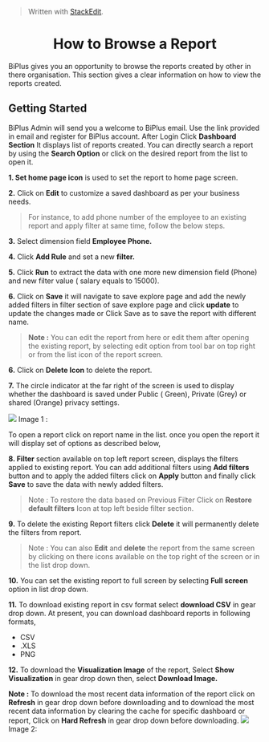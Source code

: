 
> Written with [StackEdit](https://stackedit.io/).

<center><h1>How to Browse a Report</h1></center>

BiPlus gives you an opportunity to browse the reports created by other in there organisation. This section gives a clear information on how to view the reports created.

## Getting Started

BiPlus Admin will send you a welcome to BiPlus email. Use the link provided in email and register for BiPlus account. 
After Login Click  **Dashboard Section** It displays list of  reports created. You can directly search a report by using the **Search Option** or click on the desired report from the list to open it.

**1. Set home page icon** is used to set the report to home page screen.

**2.**  Click on  **Edit** to customize a saved dashboard as per your business needs.

> For instance,  to add phone number of the employee to an existing report and apply filter at same time, follow the below steps.

**3.** Select dimension field **Employee Phone.**

**4.** Click **Add Rule** and set a new **filter.** 

 **5.** Click **Run** to extract the data with one more new dimension field (Phone) and new filter value ( salary equals to 15000).

**6.** Click on **Save** it will navigate to save explore page and add the newly added filters in filter section of save explore page and click **update** to update the changes made or Click Save as to save the report with different name.

> **Note :** You can edit the report from here or edit them after opening the existing report, by selecting edit option from tool bar on top right or from the list icon of the report screen.

**6.** Click on **Delete Icon** to delete the report.

**7.**  The circle indicator at the far right of the screen is used to display whether the dashboard is saved under Public ( Green), Private (Grey) or shared (Orange) privacy settings.

![
](https://raw.githubusercontent.com/sv18042016/fp1/master/images/report_mian.png) Image 1 :

To open a  report click on report name in the list. once you open the report it will display set of options as described below,

**8. Filter** section available on top left report screen, displays the filters applied to existing report. You can add additional filters using **Add filters** button and to apply the added filters click on **Apply** button and finally click **Save** to save the data with newly added filters.


> Note : To restore the data based on Previous Filter Click on  **Restore default filters** Icon at top left beside filter section.

**9.** To delete the existing Report filters click **Delete** it will permanently delete the filters from report.

> Note : You can also **Edit** and **delete** the report from the same screen by clicking on there icons available on the top right of the screen or in the list drop down.

**10.** You can set the existing report to full screen by selecting **Full screen** option in list drop down.

**11.** To download existing report in csv format select **download CSV** in gear drop down.
 At present, you can download dashboard reports in following formats,
 - CSV
 - .XLS
-  PNG

**12.**  To download the **Visualization Image** of the report,  Select **Show Visualization** in gear drop down then, select  **Download Image.**

**Note :** To download the most recent data information of the report click on **Refresh** in gear drop down before downloading and to download the most recent data information by clearing the cache for specific dashboard or report, Click on **Hard Refresh** in gear drop down before downloading. 
![
](https://raw.githubusercontent.com/sv18042016/fp1/master/images/report_ur1.png) Image 2: 




<!--stackedit_data:
eyJoaXN0b3J5IjpbLTQ4OTU5NzI2NCwtMjAzMjAxMTYxOSwtMT
IzMjQyNTI3MywxNzA1MzA0MTkwLC0xMjUwOTczNTUyLDIwNzk0
Nzc0MjIsLTg5MzE1MTc2NywtMTk3MTIxODMwNCwtODc3NjU3Nj
M4LC0xNDAwMDU0MjQzLDExMDM2MjQxOTYsLTIwMDM1ODE0NDIs
LTE1NjM3MTkyMDIsNzMzMjIxODk4LDEwOTk4NTQ1OTIsMTY1Mj
A2NTg4NCwxNTA2MzQzNTAwLDk1NzA0NzkzNiwxNzI4NTcxNTIs
LTEzNzQ4MzY4NjZdfQ==
-->